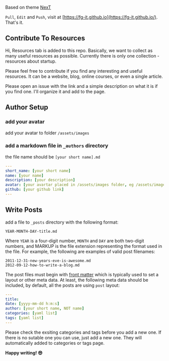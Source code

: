 Based on theme [NexT](https://github.com/Simpleyyt/jekyll-theme-next)

`Pull`, `Edit` and `Push`, visit at [https://fg-it.github.io](https://fg-it.github.io/). That's it.
## Contribute To Resources
Hi, Resources tab is added to this repo. Basically, we want to collect as many useful resources as possible. Currently there is only one collection - resources about startup. 

Please feel free to contribute if you find any interesting and useful resources. It can be a website, blog, online courses, or even a single article. 

Please open an issue with the link and a simple description on what it is if you find one. I'll organize it and add to the page. 
## Author Setup
### add your avatar
add your avatar to folder `/assets/images` 
### add a markdown file in `_authors` directory
the file name should be `[your short name].md`
```yaml
---
short_name: [your short name]
name: [your name]
description: [your description] 
avatar: [your avartar placed in /assets/images folder, eg /assets/images/yz.jpg] 
github: [your github link]
---
```

## Write Posts
add a file to `_posts` directory with the following format:
```
YEAR-MONTH-DAY-title.md
```
Where `YEAR` is a four-digit number, `MONTH` and `DAY` are both two-digit numbers, and MARKUP is the file extension representing the format used in the file. For example, the following are examples of valid post filenames:
```
2011-12-31-new-years-eve-is-awesome.md
2012-09-12-how-to-write-a-blog.md
```

The post files must begin with [front matter](https://jekyllrb.com/docs/front-matter/) which is typically used to set a layout or other meta data. At least, the following meta data should be included, by default, all the posts are using `post` layout:
```yaml
---
title: 
date: [yyyy-mm-dd h:m:s]
author: [your short name, NOT name]
categories: [yaml list]
tags: [yaml list]
---
```

Please check the exsiting categories and tags before you add a new one. If there is no sutable one you can use, just add a new one. They will automatically added to categories or tags page.

**Happy writing!  😎**